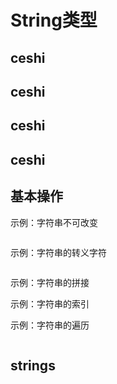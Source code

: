 # String类型

## ceshi
## ceshi
## ceshi
## ceshi

## 基本操作



示例：字符串不可改变

```go


```


示例：字符串的转义字符

```go

```


示例：字符串的拼接



示例：字符串的索引



示例：字符串的遍历

```go

```



## strings

